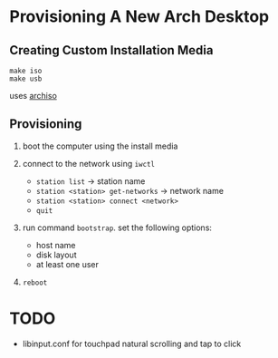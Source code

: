 # Provisioning A New Arch Desktop

## Creating Custom Installation Media
```
make iso
make usb
```
uses [archiso](https://wiki.archlinux.org/title/Archiso)

## Provisioning
1. boot the computer using the install media
2. connect to the network using `iwctl`
    * `station list` -> station name
	* `station <station> get-networks` -> network name
	* `station <station> connect <network>`
    * `quit`

3. run command `bootstrap`. set the following options:
    * host name
    * disk layout
    * at least one user

4. `reboot`

# TODO
* libinput.conf for touchpad natural scrolling and tap to click
